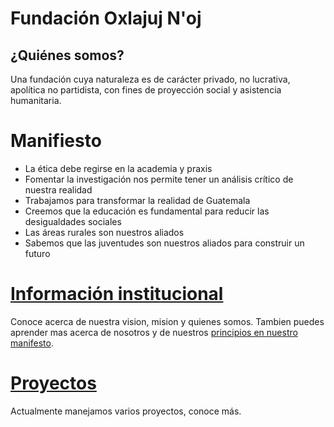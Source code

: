 
# Fundación Oxlajuj N'oj



## ¿Quiénes somos?
Una fundación cuya naturaleza es de carácter privado, no lucrativa, apolítica no
partidista, con fines de proyección social y asistencia humanitaria.

# Manifiesto

- La ética debe regirse en la academia y praxis
- Fomentar la investigación nos permite tener un análisis crítico de
nuestra realidad
- Trabajamos para transformar la realidad de Guatemala
- Creemos que la educación es fundamental para reducir las
desigualdades sociales
- Las áreas rurales son nuestros aliados
- Sabemos que las juventudes son nuestros aliados para construir un
futuro



# [Información institucional](institucional)

Conoce acerca de nuestra vision, mision y quienes somos.
Tambien puedes aprender mas acerca de nosotros y de nuestros [principios en nuestro manifesto](manifesto).


# [Proyectos](proyectos)

Actualmente manejamos varios proyectos, conoce más.
